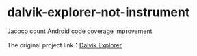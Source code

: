 # dalvik-explorer-not-instrument
Jacoco count Android code coverage improvement

The original project link：[Dalvik Explorer](https://f-droid.org/zh_Hans/packages/org.jessies.dalvikexplorer/) 
